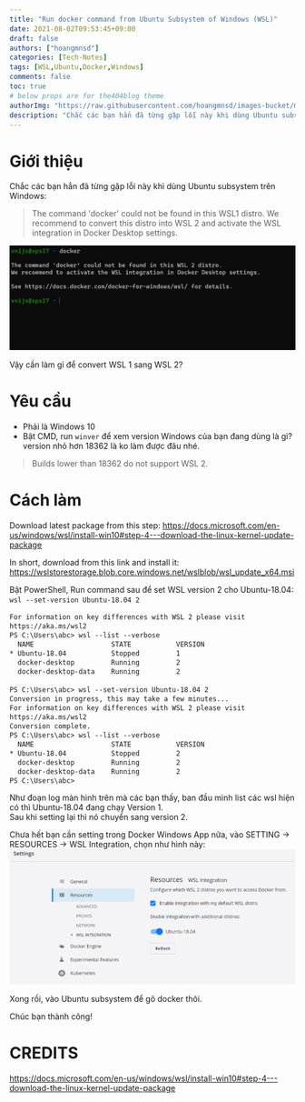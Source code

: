 ```yaml
---
title: "Run docker command from Ubuntu Subsystem of Windows (WSL)"
date: 2021-08-02T09:53:45+09:00
draft: false
authors: ["hoangmnsd"]
categories: [Tech-Notes]
tags: [WSL,Ubuntu,Docker,Windows]
comments: false
toc: true
# below props are for the404blog theme
authorImg: "https://raw.githubusercontent.com/hoangmnsd/images-bucket/master/static/images/hoangmsnd-avatar001.jpg"
description: "Chắc các bạn hẳn đã từng gặp lỗi này khi dùng Ubuntu subsystem trên Windows: > The command 'docker' could not be found in this WSL1 distro. We recommend to convert this distro into WSL 2 and activate the WSL integration in Docker Desktop settings. "
---
```


# Giới thiệu

Chắc các bạn hẳn đã từng gặp lỗi này khi dùng Ubuntu subsystem trên Windows:  
> The command 'docker' could not be found in this WSL1 distro. We recommend to convert this distro into 
WSL 2 and activate the WSL integration in Docker Desktop settings.

![](https://raw.githubusercontent.com/hoangmnsd/images-bucket/master/static/images/docker-command-not-found-this-wsl1.jpg)

Vậy cần làm gì để convert WSL 1 sang WSL 2?

# Yêu cầu

- Phải là Windows 10  
- Bật CMD, run `winver` để xem version Windows của bạn đang dùng là gì? version nhỏ hơn 18362 là ko làm được đâu nhé.  
> Builds lower than 18362 do not support WSL 2.  

# Cách làm

Download latest package from this step: https://docs.microsoft.com/en-us/windows/wsl/install-win10#step-4---download-the-linux-kernel-update-package

In short, download from this link and install it: https://wslstorestorage.blob.core.windows.net/wslblob/wsl_update_x64.msi


Bật PowerShell, Run command sau để set WSL version 2 cho Ubuntu-18.04:  
`wsl --set-version Ubuntu-18.04 2`

```
For information on key differences with WSL 2 please visit https://aka.ms/wsl2
PS C:\Users\abc> wsl --list --verbose
  NAME                   STATE           VERSION
* Ubuntu-18.04           Stopped         1
  docker-desktop         Running         2
  docker-desktop-data    Running         2

PS C:\Users\abc> wsl --set-version Ubuntu-18.04 2
Conversion in progress, this may take a few minutes...
For information on key differences with WSL 2 please visit https://aka.ms/wsl2
Conversion complete.
PS C:\Users\abc> wsl --list --verbose
  NAME                   STATE           VERSION
* Ubuntu-18.04           Stopped         2
  docker-desktop         Running         2
  docker-desktop-data    Running         2
PS C:\Users\abc>
``` 

Như đoạn log màn hình trên mà các bạn thấy, ban đầu mình list các wsl hiện có thì Ubuntu-18.04 đang chạy Version 1.  
Sau khi setting lại thì nó chuyển sang version 2.  

Chưa hết bạn cần setting trong Docker Windows App nữa, vào SETTING -> RESOURCES -> WSL Integration, chọn như hình này:  
![](https://raw.githubusercontent.com/hoangmnsd/images-bucket/master/static/images/docker-command-not-found-setting-wsl-integrate.jpg)

Xong rồi, vào Ubuntu subsystem để gõ docker thôi.

Chúc bạn thành công!

# CREDITS

https://docs.microsoft.com/en-us/windows/wsl/install-win10#step-4---download-the-linux-kernel-update-package

